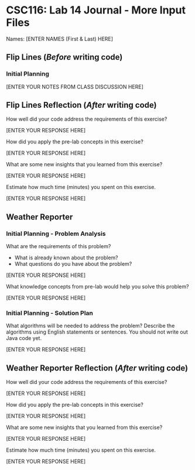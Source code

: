 # CSC116: Lab 14 Journal - More Input Files

Names: [ENTER NAMES (First & Last) HERE]

## Flip Lines (***Before*** writing code)

### Initial Planning 

[ENTER YOUR NOTES FROM CLASS DISCUSSION HERE]

## Flip Lines Reflection (***After*** writing code)

How well did your code address the requirements of this exercise? 

[ENTER YOUR RESPONSE HERE]

How did you apply the pre-lab concepts in this exercise? 

[ENTER YOUR RESPONSE HERE]

What are some new insights that you learned from this exercise? 

[ENTER YOUR RESPONSE HERE]

Estimate how much time (minutes) you spent on this exercise.

[ENTER YOUR RESPONSE HERE]

## Weather Reporter

### Initial Planning - Problem Analysis

What are the requirements of this problem?

* What is already known about the problem?
* What questions do you have about the problem?

[ENTER YOUR RESPONSE HERE]

What knowledge concepts from pre-lab would help you solve this problem?

[ENTER YOUR RESPONSE HERE]

### Initial Planning - Solution Plan

What algorithms will be needed to address the problem? Describe the algorithms using English statements or sentences. You should not write out Java code yet.

[ENTER YOUR RESPONSE HERE]

## Weather Reporter Reflection (***After*** writing code)

How well did your code address the requirements of this exercise? 

[ENTER YOUR RESPONSE HERE]

How did you apply the pre-lab concepts in this exercise? 

[ENTER YOUR RESPONSE HERE]

What are some new insights that you learned from this exercise? 

[ENTER YOUR RESPONSE HERE]

Estimate how much time (minutes) you spent on this exercise.

[ENTER YOUR RESPONSE HERE]